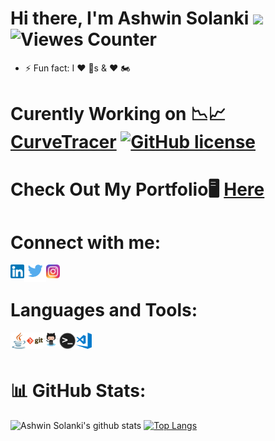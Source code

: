 # Hi there, I'm Ashwin Solanki <img src="https://media.giphy.com/media/hvRJCLFzcasrR4ia7z/giphy.gif" width="25px"> ![Viewes Counter](https://komarev.com/ghpvc/?username=AshwinSolanki76)


- ⚡ Fun fact: I ❤️ 🐶s & ❤️ 🏍️

# Curently Working on 📉📈[CurveTracer](https://github.com/AshwinSolanki76/CurveTracer) [![GitHub license](https://img.shields.io/github/license/AshwinSolanki76/CurveTracer)](https://github.com/AshwinSolanki76/CurveTracer/blob/main/LICENSE) 
<!-- ![visitors](https://visitor-badge.laobi.icu/badge?page_id=https://github.com/AshwinSolanki76/CurveTracer) -->

# Check Out My Portfolio🖥️ <a href="http://ashwinsolanki.me"  target="_blank"> Here</a>
<!-- 
# Visitors Counts on Every Repo:

## `AshwinSolanki76` &nbsp; &nbsp; &nbsp; &nbsp;  ![visitors](https://visitor-badge.laobi.icu/badge?page_id=https://github.com/AshwinSolanki76/AshwinSolanki76)
## `Github.io` &nbsp; &nbsp; &nbsp; &nbsp; &nbsp; &nbsp; &nbsp; &nbsp; &nbsp; &nbsp;  ![visitors](https://visitor-badge.laobi.icu/badge?page_id=https://github.com/AshwinSolanki76/AshwinSolanki76.github.io)
## `Stock-Management` &nbsp; &nbsp; &nbsp;  ![visitors](https://visitor-badge.laobi.icu/badge?page_id=https://github.com/AshwinSolanki76/Stock-Management)
## `Curve Tracer` &nbsp; &nbsp; &nbsp; &nbsp; &nbsp; &nbsp; &nbsp;  ![visitors](https://visitor-badge.laobi.icu/badge?page_id=https://github.com/AshwinSolanki76/CurveTracer)
## `DiscordBot` &nbsp; &nbsp; &nbsp; &nbsp; &nbsp; &nbsp; &nbsp; &nbsp; &nbsp;  ![visitors](https://visitor-badge.laobi.icu/badge?page_id=https://github.com/AshwinSolanki76/DiscordBot)
 -->

# Connect with me:

[<img align="left" alt="AshwinSolanki | LinkedIn" width="22px" src="Linkedin.png" />][linkedin] [<img align="left" alt="AshwinSolanki | Twitter" width="35px" src="Twitter.png" />][twitter] [<img align="left" alt="AshwinSolanki | Instagram" width="22px" src="Instagram_icon.png" />][instagram]

<br />

# Languages and Tools:
<img align="left" alt="Java" width="26px" src="https://raw.githubusercontent.com/github/explore/80688e429a7d4ef2fca1e82350fe8e3517d3494d/topics/java/java.png" />
<img align="left" alt="Git" width="26px" src="https://raw.githubusercontent.com/github/explore/80688e429a7d4ef2fca1e82350fe8e3517d3494d/topics/git/git.png" />
<img align="left" alt="GitHub" width="26px" src="Github.png" />
<img align="left" alt="Terminal" width="26px" src="https://raw.githubusercontent.com/github/explore/80688e429a7d4ef2fca1e82350fe8e3517d3494d/topics/terminal/terminal.png" />
<img align="left" alt="Visual Studio Code" width="26px" src="https://raw.githubusercontent.com/github/explore/80688e429a7d4ef2fca1e82350fe8e3517d3494d/topics/visual-studio-code/visual-studio-code.png" />
<br />
<br />

# 📊 GitHub Stats:
![Ashwin Solanki's github stats](https://github-readme-stats-psi-sepia.vercel.app/api?username=AshwinSolanki76&show_icons=true&theme=dracula&count_private=true&include_all_commits=true) [![Top Langs](https://github-readme-stats-psi-sepia.vercel.app/api/top-langs/?username=AshwinSolanki76&layout=compact)](https://github.com/AshwinSolanki76/github-readme-stats)



[linkedin]: https://www.linkedin.com/in/AshwinSolanki99
[instagram]: https://www.instagram.com/aswinsolanki/
[twitter]: https://twitter.com/Ashwin__Solanki
